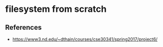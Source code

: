 # filesystem from scratch

## References
* https://www3.nd.edu/~dthain/courses/cse30341/spring2017/project6/

